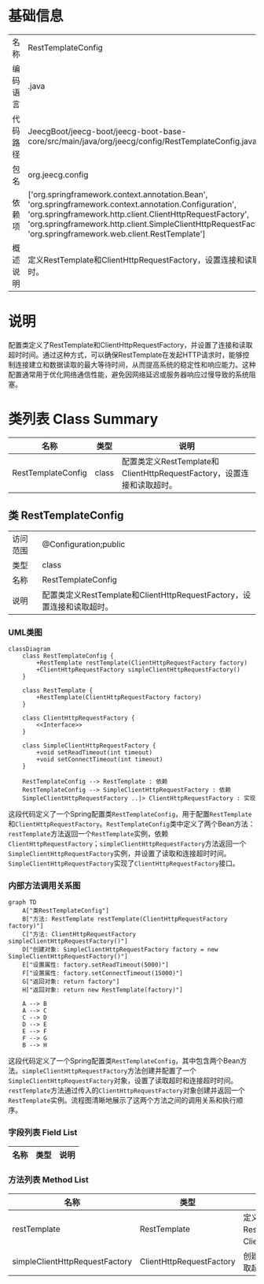 # 基础信息

|      |      |
|------|------|
| 名称 | RestTemplateConfig |
| 编码语言 | .java |
| 代码路径 | JeecgBoot/jeecg-boot/jeecg-boot-base-core/src/main/java/org/jeecg/config/RestTemplateConfig.java |
| 包名 | org.jeecg.config |
| 依赖项 | ['org.springframework.context.annotation.Bean', 'org.springframework.context.annotation.Configuration', 'org.springframework.http.client.ClientHttpRequestFactory', 'org.springframework.http.client.SimpleClientHttpRequestFactory', 'org.springframework.web.client.RestTemplate'] |
| 概述说明 | 定义RestTemplate和ClientHttpRequestFactory，设置连接和读取超时。 |

# 说明

配置类定义了RestTemplate和ClientHttpRequestFactory，并设置了连接和读取超时时间。通过这种方式，可以确保RestTemplate在发起HTTP请求时，能够控制连接建立和数据读取的最大等待时间，从而提高系统的稳定性和响应能力。这种配置通常用于优化网络通信性能，避免因网络延迟或服务器响应过慢导致的系统阻塞。

# 类列表 Class Summary

| 名称   | 类型  | 说明 |
|-------|------|-------------|
| RestTemplateConfig | class | 配置类定义RestTemplate和ClientHttpRequestFactory，设置连接和读取超时。 |



## 类 RestTemplateConfig

|      |      |
|------|------|
| 访问范围 | @Configuration;public |
| 类型 | class |
| 名称 | RestTemplateConfig |
| 说明 | 配置类定义RestTemplate和ClientHttpRequestFactory，设置连接和读取超时。 |


### UML类图

```mermaid
classDiagram
    class RestTemplateConfig {
        +RestTemplate restTemplate(ClientHttpRequestFactory factory)
        +ClientHttpRequestFactory simpleClientHttpRequestFactory()
    }

    class RestTemplate {
        +RestTemplate(ClientHttpRequestFactory factory)
    }

    class ClientHttpRequestFactory {
        <<Interface>>
    }

    class SimpleClientHttpRequestFactory {
        +void setReadTimeout(int timeout)
        +void setConnectTimeout(int timeout)
    }

    RestTemplateConfig --> RestTemplate : 依赖
    RestTemplateConfig --> SimpleClientHttpRequestFactory : 依赖
    SimpleClientHttpRequestFactory ..|> ClientHttpRequestFactory : 实现
```

这段代码定义了一个Spring配置类`RestTemplateConfig`，用于配置`RestTemplate`和`ClientHttpRequestFactory`。`RestTemplateConfig`类中定义了两个Bean方法：`restTemplate`方法返回一个`RestTemplate`实例，依赖`ClientHttpRequestFactory`；`simpleClientHttpRequestFactory`方法返回一个`SimpleClientHttpRequestFactory`实例，并设置了读取和连接超时时间。`SimpleClientHttpRequestFactory`实现了`ClientHttpRequestFactory`接口。


### 内部方法调用关系图

```mermaid
graph TD
    A["类RestTemplateConfig"]
    B["方法: RestTemplate restTemplate(ClientHttpRequestFactory factory)"]
    C["方法: ClientHttpRequestFactory simpleClientHttpRequestFactory()"]
    D["创建对象: SimpleClientHttpRequestFactory factory = new SimpleClientHttpRequestFactory()"]
    E["设置属性: factory.setReadTimeout(5000)"]
    F["设置属性: factory.setConnectTimeout(15000)"]
    G["返回对象: return factory"]
    H["返回对象: return new RestTemplate(factory)"]

    A --> B
    A --> C
    C --> D
    D --> E
    E --> F
    F --> G
    B --> H
```

这段代码定义了一个Spring配置类`RestTemplateConfig`，其中包含两个Bean方法。`simpleClientHttpRequestFactory`方法创建并配置了一个`SimpleClientHttpRequestFactory`对象，设置了读取超时和连接超时时间。`restTemplate`方法通过传入的`ClientHttpRequestFactory`对象创建并返回一个`RestTemplate`实例。流程图清晰地展示了这两个方法之间的调用关系和执行顺序。

### 字段列表 Field List

| 名称  | 类型  | 说明 |
|-------|-------|------|

### 方法列表 Method List

| 名称  | 类型  | 说明 |
|-------|-------|------|
| restTemplate | RestTemplate | 定义Bean方法创建RestTemplate实例，依赖ClientHttpRequestFactory。 |
| simpleClientHttpRequestFactory | ClientHttpRequestFactory | 创建HTTP请求工厂，设置读取超时5秒，连接超时15秒。 |




